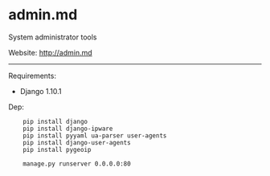# admin.md
System administrator tools

Website: http://admin.md

----

Requirements:
- Django 1.10.1


Dep:
```
    pip install django
    pip install django-ipware
    pip install pyyaml ua-parser user-agents
    pip install django-user-agents
    pip install pygeoip
    
    manage.py runserver 0.0.0.0:80
```
